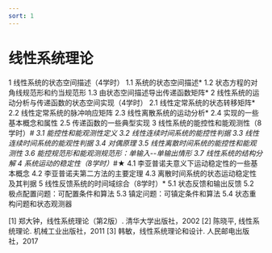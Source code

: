 ```yaml
---
sort: 1
---
```

# 线性系统理论


1  线性系统的状态空间描述（4学时）
1.1 系统的状态空间描述*
1.2 状态方程的对角线规范形和约当规范形
1.3 由状态空间描述导出传递函数矩阵*
2  线性系统的运动分析与传递函数的状态空间实现（4学时）
2.1 线性定常系统的状态转移矩阵*
2.2 线性定常系统的脉冲响应矩阵
2.3 线性离散系统的运动分析*
2.4 实现的一些基本概念和属性
2.5 传递函数的一些典型实现
3  线性系统的能控性和能观测性（8学时）*#
3.1 能控性和能观测性定义
3.2 线性连续时间系统的能控性判据
3.3 线性连续时间系统的能观性判据
3.4 对偶原理
3.5 线性离散时间系统的能控性和能观测性
3.6 能控规范形和能观测规范形：单输入--单输出情形
3.7  线性系统的结构分解
4  系统运动的稳定性（8学时）*#★
4.1 李亚普诺夫意义下运动稳定性的一些基本概念
4.2 李亚普诺夫第二方法的主要定理
4.3 离散时间系统的状态运动稳定性及其判据
5  线性反馈系统的时间域综合（8学时）*
5.1 状态反馈和输出反馈
5.2 极点配置问题：可配置条件和算法
5.3 镇定问题：可镇定条件和算法
5.4 状态重构问题和状态观测器

[1] 郑大钟，线性系统理论（第2版）. 清华大学出版社，2002
[2] 陈晓平, 线性系统理论. 机械工业出版社，2011
[3] 韩敏，线性系统理论和设计. 人民邮电出版社，2017


